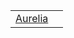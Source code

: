 |                                                  |     |
| ------------------------------------------------ | --- |
| [Aurelia](/aurelia/class/quick-start/aurelia.md) |     |